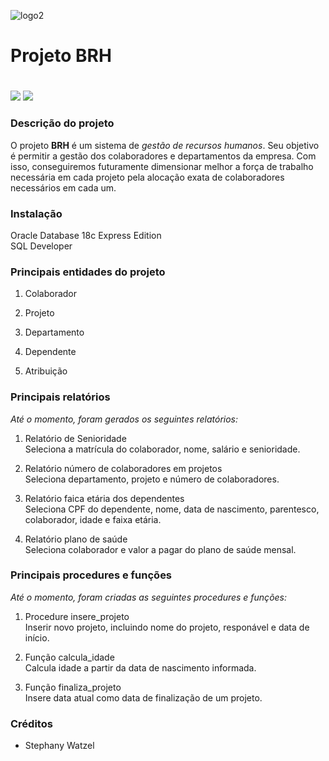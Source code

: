 ![logo2](https://user-images.githubusercontent.com/113355127/189931050-f15bde03-5b5d-4641-970c-1e6425dc2e15.png)
# Projeto BRH <h1>

<img src="https://img.shields.io/badge/Oracle-F80000?style=for-the-badge&logo=oracle&logoColor=black" /> <img src="https://img.shields.io/badge/PLSQL-F80000?style=for-the-badge&logo=oracle&logoColor=black" />    

### **Descrição do projeto**  

O projeto **BRH** é um sistema de _gestão de recursos humanos_. Seu objetivo é permitir a gestão dos colaboradores e departamentos da empresa. Com isso, conseguiremos futuramente dimensionar melhor a força de trabalho necessária em cada projeto pela alocação exata de colaboradores necessários em cada um.    

### **Instalação**  

Oracle Database 18c Express Edition    
SQL Developer  



### **Principais entidades do projeto**

1. Colaborador  

2. Projeto  

3. Departamento  

4. Dependente 

5. Atribuição   

### **Principais relatórios** 

_Até o momento, foram gerados os seguintes relatórios:_

1. Relatório de Senioridade  
Seleciona a matrícula do colaborador, nome, salário e senioridade.

2. Relatório número de colaboradores em projetos  
Seleciona departamento, projeto e número de colaboradores.  

3. Relatório faica etária dos dependentes  
Seleciona CPF do dependente, nome, data de nascimento, parentesco, colaborador, idade e faixa etária.

4. Relatório plano de saúde  
Seleciona colaborador e valor a pagar do plano de saúde mensal.   

### **Principais procedures e funções**

_Até o momento, foram criadas as seguintes procedures e funções:_  

1. Procedure insere_projeto  
Inserir novo projeto, incluindo nome do projeto, responável e data de início.  

2. Função calcula_idade  
Calcula idade a partir da data de nascimento informada.  

3. Função finaliza_projeto  
Insere data atual como data de finalização de um projeto.   

### **Créditos**  

* Stephany Watzel   



